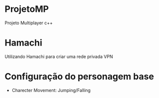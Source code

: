 # ProjetoMP
Projeto Multiplayer c++

# Hamachi
Utilizando Hamachi para criar uma rede privada VPN

# Configuração do personagem base
* Charecter Movement: Jumping/Falling

